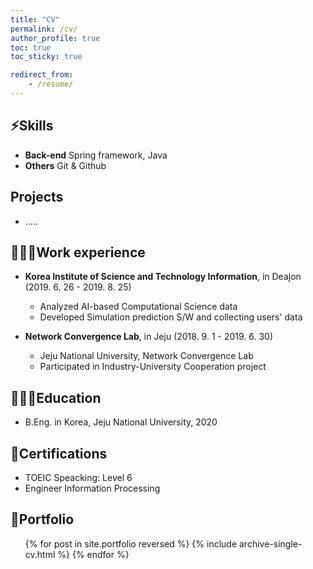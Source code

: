 ```yaml
---
title: "CV"
permalink: /cv/
author_profile: true
toc: true
toc_sticky: true 

redirect_from:
    - /resume/
---
```


## ⚡Skills

* **Back-end** Spring framework, Java
* **Others** Git & Github

## Projects

* .....

## 👨🏻‍💻Work experience

* **Korea Institute of Science and Technology Information**, in Deajon (2019. 6. 26 - 2019. 8. 25)
  * Analyzed AI-based Computational Science data
  * Developed Simulation prediction S/W and collecting users' data

* **Network Convergence Lab**, in Jeju (2018. 9. 1 - 2019. 6. 30)
  * Jeju National University, Network Convergence Lab
  * Participated in Industry-University Cooperation project

## 👨🏻‍🎓Education

* B.Eng. in Korea, Jeju National University, 2020

## 📖Certifications

* TOEIC Speacking: Level 6
* Engineer Information Processing

## 📁Portfolio
  
  <ul> {% for post in site.portfolio reversed %} {% include archive-single-cv.html %} {% endfor %} </ul>
